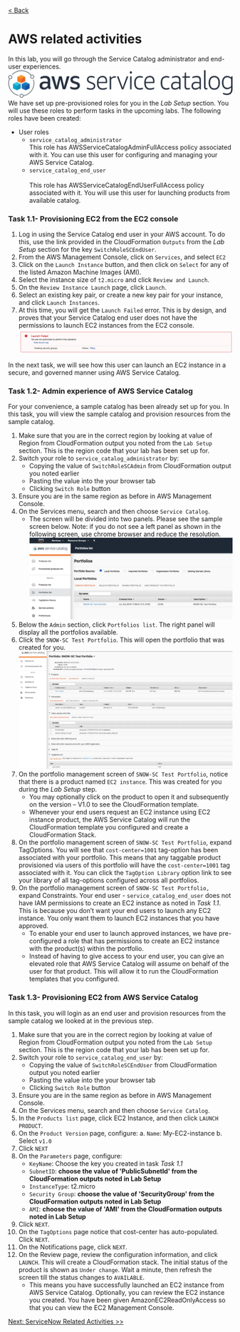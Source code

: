 [< Back](/labs/end-to-end-it-lifecycle-management/README.md)
# AWS related activities
In this lab, you will go through the Service Catalog administrator and end-user experiences.
 ![sc-icon](/labs/end-to-end-it-lifecycle-management/resources/sc-icon.png)
We have set up pre-provisioned roles for you in the *Lab Setup* section. You will use these roles to perform tasks in the upcoming labs. The following roles have been created:
* User roles
    - `service_catalog_administrator`
    <br> This role has AWSServiceCatalogAdminFullAccess policy associated with it. You can use this user for configuring and managing your AWS Service Catalog.
    - `service_catalog_end_user`	
    <br> This role has AWSServiceCatalogEndUserFullAccess policy associated with it. You will use this user for launching products from available catalog.
### Task 1.1- Provisioning EC2 from the EC2 console 

1. Log in using the Service Catalog end user in your AWS account. To do this, use the link provided in the CloudFormation `Outputs` from the *Lab Setup* section for the key `SwitchRoleSCEndUser`.
2. From the AWS Management Console, click on `Services`, and select `EC2`
3. Click on the `Launch Instance` button, and then click on `Select` for any of the listed Amazon Machine Images (AMI).
4. Select the instance size of `t2.micro` and click `Review and Launch`.
5. On the `Review Instance Launch` page, click `Launch`.
6. Select an existing key pair, or create a new key pair for your instance, and click `Launch Instances`.
7. At this time, you will get the `Launch Failed` error. This is by design, and proves that your Service Catalog end user does not have the permissions to launch EC2 instances from the EC2 console.
![ec2-launch-fail](/labs/end-to-end-it-lifecycle-management/resources/ec2-fail.png)

In the next task, we will see how this user can launch an EC2 instance in a secure, and governed manner using AWS Service Catalog.

### Task 1.2- Admin experience of AWS Service Catalog
For your convenience, a sample catalog has been already set up for you. In this task, you will view the sample catalog and provision resources from the sample catalog.
1. Make sure that you are in the correct region by looking at value of Region from CloudFormation output you noted from the `Lab Setup` section. This is the region code that your lab has been set up for.
2. Switch your role to `service_catalog_administrator` by:
    - Copying the value of `SwitchRoleSCAdmin` from CloudFormation output you noted earlier
    - Pasting the value into the your browser tab
    - Clicking `Switch Role` button
3. Ensure you are in the same region as before in AWS Management Console.
4. On the Services menu, search and then choose `Service Catalog`.
    - The screen will be divided into two panels. Please see the sample screen below. Note: if you do not see a left panel as shown in the following screen, use chrome browser and reduce the resolution.
![sc-admin-view](/labs/end-to-end-it-lifecycle-management/resources/sc-admin-view.png)
5. Below the `Admin` section, click `Portfolios list`. The right panel will display all the portfolios available.
6. Click the `SNOW-SC Test Portfolio`. This will open the portfolio that was created for you.
![sc-portfolio-view](/labs/end-to-end-it-lifecycle-management/resources/sc-portfolio-view.png)
7. On the portfolio management screen of `SNOW-SC Test Portfolio`, notice that there is a product named `EC2 instance`. This was created for you during the _Lab Setup_ step. 
    - You may optionally click on the product to open it and subsequently on the version – V1.0 to see the CloudFormation template.
    - Whenever your end users request an EC2 instance using EC2 instance product, the AWS Service Catalog will run the CloudFormation template you configured and create a CloudFormation Stack.
8. On the portfolio management screen of `SNOW-SC Test Portfolio`, expand TagOptions. You will see that `cost-center=1001` tag-option has been associated with your portfolio. This means that any taggable product provisioned via users of this portfolio will have the `cost-center=1001` tag associated with it. You can click the `TagOption Library` option link to see your library of all tag-options configured across all portfolios.
9. On the portfolio management screen of `SNOW-SC Test Portfolio,` expand Constraints. Your end user - `service_catalog_end_user` does not have IAM permissions to create an EC2 instance as noted in _Task 1.1_. This is because you don’t want your end users to launch any EC2 instance. You only want them to launch EC2 instances that you have approved. 
    - To enable your end user to launch approved instances, we have pre-configured a role that has permissions to create an EC2 instance with the product(s) within the portfolio. 
    - Instead of having to give access to your end user, you can give an elevated role that AWS Service Catalog will assume on behalf of the user for that product. This will allow it to run the CloudFormation templates that you configured.

### Task 1.3- Provisioning EC2 from AWS Service Catalog
In this task, you will login as an end user and provision resources from the sample catalog we looked at in the previous step.
1. Make sure that you are in the correct region by looking at value of Region from CloudFormation output you noted from the `Lab Setup` section. This is the region code that your lab has been set up for.
2. Switch your role to `service_catalog_end_user` by:
    - Copying the value of `SwitchRoleSCEndUser` from CloudFormation output you noted earlier
    - Pasting the value into the your browser tab
    - Clicking `Switch Role` button
3. Ensure you are in the same region as before in AWS Management Console.
4. On the Services menu, search and then choose `Service Catalog`.
5. In the `Products list` page, click EC2 Instance, and then click `LAUNCH PRODUCT`.
6. On the `Product Version` page, configure:
    a. `Name`: My-EC2-instance
    b. Select `v1.0`
7. Click `NEXT`
8. On the `Parameters` page, configure:
    - `KeyName`: Choose the key you created in task _Task 1.1_
    - `SubnetID`: **choose the value of 'PublicSubnetId' from the CloudFormation outputs noted in Lab Setup**
    - `InstanceType`: t2.micro
    - `Security Group`: **choose the value of 'SecurityGroup' from the CloudFormation outputs noted in Lab Setup**
    - `AMI`: **choose the value of 'AMI' from the CloudFormation outputs noted in Lab Setup**
9. Click `NEXT`.
10. On the `TagOptions` page notice that cost-center has auto-populated. Click `NEXT`.
11. On the Notifications page, click `NEXT`.
12. On the Review page, review the configuration information, and click `LAUNCH`. This will create a CloudFormation stack. The initial status of the product is shown as `Under change`. Wait a minute, then refresh the screen till the status changes to `AVAILABLE`.
    -  This means you have successfully launched an EC2 instance from AWS Service Catalog. Optionally, you can review the EC2 instance you created. You have been given AmazonEC2ReadOnlyAccess so that you can view the EC2 Management Console.


[Next: ServiceNow Related Activities >>](/labs/end-to-end-it-lifecycle-management/resources/LAB-EXECUTION-2.md)